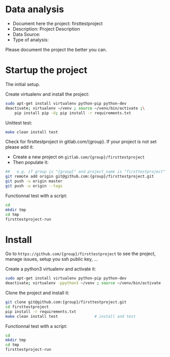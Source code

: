 # Data analysis
- Document here the project: firsttestproject
- Description: Project Description
- Data Source:
- Type of analysis:

Please document the project the better you can.

# Startup the project

The initial setup.

Create virtualenv and install the project:
```bash
sudo apt-get install virtualenv python-pip python-dev
deactivate; virtualenv ~/venv ; source ~/venv/bin/activate ;\
    pip install pip -U; pip install -r requirements.txt
```

Unittest test:
```bash
make clean install test
```

Check for firsttestproject in gitlab.com/{group}.
If your project is not set please add it:

- Create a new project on `gitlab.com/{group}/firsttestproject`
- Then populate it:

```bash
##   e.g. if group is "{group}" and project_name is "firsttestproject"
git remote add origin git@github.com:{group}/firsttestproject.git
git push -u origin master
git push -u origin --tags
```

Functionnal test with a script:

```bash
cd
mkdir tmp
cd tmp
firsttestproject-run
```

# Install

Go to `https://github.com/{group}/firsttestproject` to see the project, manage issues,
setup you ssh public key, ...

Create a python3 virtualenv and activate it:

```bash
sudo apt-get install virtualenv python-pip python-dev
deactivate; virtualenv -ppython3 ~/venv ; source ~/venv/bin/activate
```

Clone the project and install it:

```bash
git clone git@github.com:{group}/firsttestproject.git
cd firsttestproject
pip install -r requirements.txt
make clean install test                # install and test
```
Functionnal test with a script:

```bash
cd
mkdir tmp
cd tmp
firsttestproject-run
```
